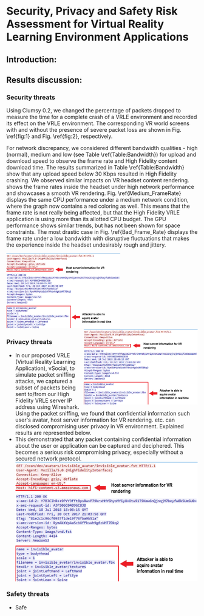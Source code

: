 #                        Security, Privacy and Safety Risk Assessment for Virtual Reality Learning Environment Applications

## Introduction:


## Results discussion:
### Security threats
Using Clumsy 0.2, we changed the percentage of packets dropped to measure the time for a complete crash of a VRLE environment and recorded its effect on the VRLE environment. The corresponding VR world screens with and without the presence of severe packet loss are shown in Fig. \ref{fig:1} and Fig. \ref{fig:2}, respectively.


For network discrepancy, we considered different bandwidth qualities - high (normal), medium and low (see Table \ref{Table:Bandwidth}) for upload and download speed to observe the frame rate and High Fidelity content download time.
The results summarized in Table \ref{Table:Bandwidth} show that any upload speed below 30 Kbps resulted in High Fidelity crashing. We observed similar impacts on VR headset content rendering. 
shows the frame rates inside the headset under high network performance and showcases a smooth VR rendering. Fig. \ref{Medium_FrameRate} displays the same CPU performance under a medium network condition, where the graph now contains a red coloring as well. This means that the frame rate is not really being affected, but that the High Fidelity VRLE application is using more than its allotted CPU budget. The GPU performance shows similar trends, but has not been shown for space constraints.
The most drastic case in Fig. \ref{Bad_Frame_Rate} displays the frame rate under a low bandwidth with disruptive fluctuations that makes the experience inside the headset undesirably rough and jittery.

<p float="left">
  <img src="https://github.com/VR-SPS/Results/blob/master/packet_sniffing.PNG" width="300" />
  <img src="https://github.com/VR-SPS/Results/blob/master/packet_sniffing.PNG" width="300" align="right"/> 
</p>

### Privacy threats

- In our proposed VRLE (Virtual Reality Learning Application), vSocial, to simulate packet sniffing attacks, we captured a subset of packets being sent to/from our High Fidelity VRLE server IP address using Wireshark. Using the packet sniffing, we found that confidential information such user's avatar, host server information for VR rendering. etc. can disclosed compromising user privacy in VR environment. Explained results are represented below.
- This demonstrated that any packet containing confidential information about the user or application can be captured and deciphered. This becomes a serious risk compromising privacy, especially without a secured network protocol.
                   <img src="https://github.com/VR-SPS/Results/blob/master/packet_sniffing.PNG" align="center"/>


### Safety threats
- Safe
